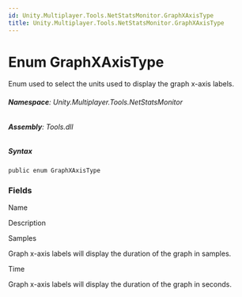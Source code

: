 ```yaml
---
id: Unity.Multiplayer.Tools.NetStatsMonitor.GraphXAxisType
title: Unity.Multiplayer.Tools.NetStatsMonitor.GraphXAxisType
---
```






# Enum GraphXAxisType



Enum used to select the units used to display the graph x-axis labels.







###### **Namespace**: Unity.Multiplayer.Tools.NetStatsMonitor

###### **Assembly**: Tools.dll

##### Syntax



``` lang-csharp
public enum GraphXAxisType
```



### Fields

Name









Description

Samples

Graph x-axis labels will display the duration of the graph in samples.

Time

Graph x-axis labels will display the duration of the graph in seconds.